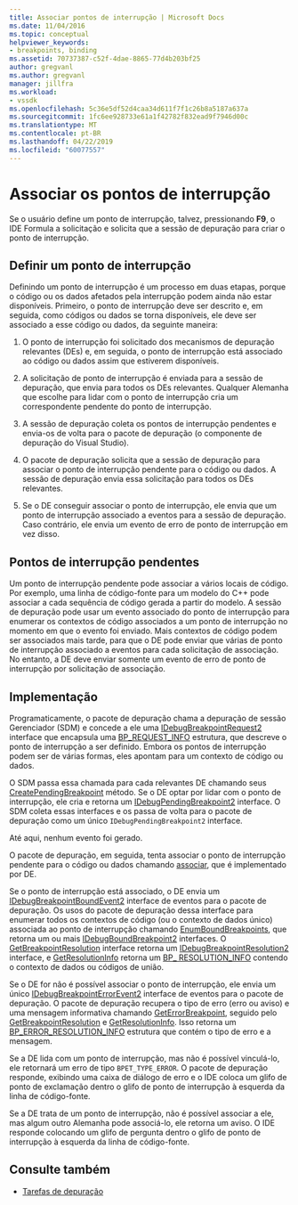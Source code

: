 ```yaml
---
title: Associar pontos de interrupção | Microsoft Docs
ms.date: 11/04/2016
ms.topic: conceptual
helpviewer_keywords:
- breakpoints, binding
ms.assetid: 70737387-c52f-4dae-8865-77d4b203bf25
author: gregvanl
ms.author: gregvanl
manager: jillfra
ms.workload:
- vssdk
ms.openlocfilehash: 5c36e5df52d4caa34d611f7f1c26b8a5187a637a
ms.sourcegitcommit: 1fc6ee928733e61a1f42782f832ead9f7946d00c
ms.translationtype: MT
ms.contentlocale: pt-BR
ms.lasthandoff: 04/22/2019
ms.locfileid: "60077557"
---
```

# <a name="bind-breakpoints"></a>Associar os pontos de interrupção
Se o usuário define um ponto de interrupção, talvez, pressionando **F9**, o IDE Formula a solicitação e solicita que a sessão de depuração para criar o ponto de interrupção.

## <a name="set-a-breakpoint"></a>Definir um ponto de interrupção
 Definindo um ponto de interrupção é um processo em duas etapas, porque o código ou os dados afetados pela interrupção podem ainda não estar disponíveis. Primeiro, o ponto de interrupção deve ser descrito e, em seguida, como códigos ou dados se torna disponíveis, ele deve ser associado a esse código ou dados, da seguinte maneira:

1. O ponto de interrupção foi solicitado dos mecanismos de depuração relevantes (DEs) e, em seguida, o ponto de interrupção está associado ao código ou dados assim que estiverem disponíveis.

2. A solicitação de ponto de interrupção é enviada para a sessão de depuração, que envia para todos os DEs relevantes. Qualquer Alemanha que escolhe para lidar com o ponto de interrupção cria um correspondente pendente do ponto de interrupção.

3. A sessão de depuração coleta os pontos de interrupção pendentes e envia-os de volta para o pacote de depuração (o componente de depuração do Visual Studio).

4. O pacote de depuração solicita que a sessão de depuração para associar o ponto de interrupção pendente para o código ou dados. A sessão de depuração envia essa solicitação para todos os DEs relevantes.

5. Se o DE conseguir associar o ponto de interrupção, ele envia que um ponto de interrupção associado a eventos para a sessão de depuração. Caso contrário, ele envia um evento de erro de ponto de interrupção em vez disso.

## <a name="pending-breakpoints"></a>Pontos de interrupção pendentes
 Um ponto de interrupção pendente pode associar a vários locais de código. Por exemplo, uma linha de código-fonte para um modelo do C++ pode associar a cada sequência de código gerada a partir do modelo. A sessão de depuração pode usar um evento associado do ponto de interrupção para enumerar os contextos de código associados a um ponto de interrupção no momento em que o evento foi enviado. Mais contextos de código podem ser associados mais tarde, para que o DE pode enviar que várias de ponto de interrupção associado a eventos para cada solicitação de associação. No entanto, a DE deve enviar somente um evento de erro de ponto de interrupção por solicitação de associação.

## <a name="implementation"></a>Implementação
 Programaticamente, o pacote de depuração chama a depuração de sessão Gerenciador (SDM) e concede a ele uma [IDebugBreakpointRequest2](../../extensibility/debugger/reference/idebugbreakpointrequest2.md) interface que encapsula uma [BP_REQUEST_INFO](../../extensibility/debugger/reference/bp-request-info.md) estrutura, que descreve o ponto de interrupção a ser definido. Embora os pontos de interrupção podem ser de várias formas, eles apontam para um contexto de código ou dados.

 O SDM passa essa chamada para cada relevantes DE chamando seus [CreatePendingBreakpoint](../../extensibility/debugger/reference/idebugengine2-creatependingbreakpoint.md) método. Se o DE optar por lidar com o ponto de interrupção, ele cria e retorna um [IDebugPendingBreakpoint2](../../extensibility/debugger/reference/idebugpendingbreakpoint2.md) interface. O SDM coleta essas interfaces e os passa de volta para o pacote de depuração como um único `IDebugPendingBreakpoint2` interface.

 Até aqui, nenhum evento foi gerado.

 O pacote de depuração, em seguida, tenta associar o ponto de interrupção pendente para o código ou dados chamando [associar](../../extensibility/debugger/reference/idebugpendingbreakpoint2-bind.md), que é implementado por DE.

 Se o ponto de interrupção está associado, o DE envia um [IDebugBreakpointBoundEvent2](../../extensibility/debugger/reference/idebugbreakpointboundevent2.md) interface de eventos para o pacote de depuração. Os usos do pacote de depuração dessa interface para enumerar todos os contextos de código (ou o contexto de dados único) associada ao ponto de interrupção chamando [EnumBoundBreakpoints](../../extensibility/debugger/reference/idebugbreakpointboundevent2-enumboundbreakpoints.md), que retorna um ou mais [IDebugBoundBreakpoint2](../../extensibility/debugger/reference/idebugboundbreakpoint2.md) interfaces. O [GetBreakpointResolution](../../extensibility/debugger/reference/idebugboundbreakpoint2-getbreakpointresolution.md) interface retorna um [IDebugBreakpointResolution2](../../extensibility/debugger/reference/idebugbreakpointresolution2.md) interface, e [GetResolutionInfo](../../extensibility/debugger/reference/idebugbreakpointresolution2-getresolutioninfo.md) retorna um [BP_ RESOLUTION_INFO](../../extensibility/debugger/reference/bp-resolution-info.md) contendo o contexto de dados ou códigos de união.

 Se o DE for não é possível associar o ponto de interrupção, ele envia um único [IDebugBreakpointErrorEvent2](../../extensibility/debugger/reference/idebugbreakpointerrorevent2.md) interface de eventos para o pacote de depuração. O pacote de depuração recupera o tipo de erro (erro ou aviso) e uma mensagem informativa chamando [GetErrorBreakpoint](../../extensibility/debugger/reference/idebugbreakpointerrorevent2-geterrorbreakpoint.md), seguido pelo [GetBreakpointResolution](../../extensibility/debugger/reference/idebugerrorbreakpoint2-getbreakpointresolution.md) e [ GetResolutionInfo](../../extensibility/debugger/reference/idebugerrorbreakpointresolution2-getresolutioninfo.md). Isso retorna um [BP_ERROR_RESOLUTION_INFO](../../extensibility/debugger/reference/bp-error-resolution-info.md) estrutura que contém o tipo de erro e a mensagem.

 Se a DE lida com um ponto de interrupção, mas não é possível vinculá-lo, ele retornará um erro de tipo `BPET_TYPE_ERROR`. O pacote de depuração responde, exibindo uma caixa de diálogo de erro e o IDE coloca um glifo de ponto de exclamação dentro o glifo de ponto de interrupção à esquerda da linha de código-fonte.

 Se a DE trata de um ponto de interrupção, não é possível associar a ele, mas algum outro Alemanha pode associá-lo, ele retorna um aviso. O IDE responde colocando um glifo de pergunta dentro o glifo de ponto de interrupção à esquerda da linha de código-fonte.

## <a name="see-also"></a>Consulte também
- [Tarefas de depuração](../../extensibility/debugger/debugging-tasks.md)